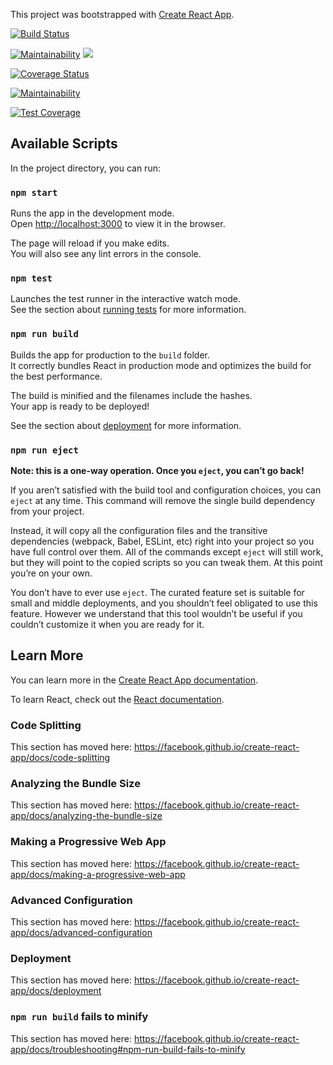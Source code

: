 This project was bootstrapped with [Create React App](https://github.com/facebook/create-react-app).

[![Build Status](https://travis-ci.com/atlp-rwanda/space-bn-frontend.svg?token=4Sgyehp7cTzjJk1VXM9q&branch=develop)](https://travis-ci.com/atlp-rwanda/space-bn-frontend)

[![Maintainability](https://api.codeclimate.com/v1/badges/3e39005045bb20a11483/maintainability)](https://codeclimate.com/github/ConstantineMaliza/codeclimate/maintainability)
<a href=“https://codeclimate.com/github/atlp-rwanda/space-bn-frontend/test_coverage”><img src=“https://api.codeclimate.com/v1/badges/8c4ce0aa0624a70efa00/test_coverage” /></a>

[![Coverage Status](https://coveralls.io/repos/github/atlp-rwanda/space-bn-frontend/badge.svg?branch=ch-Run-code-climate-test-coverage-%23175743398)](https://coveralls.io/github/atlp-rwanda/space-bn-frontend?branch=ch-Run-code-climate-test-coverage-%23175743398)

[![Maintainability](https://api.codeclimate.com/v1/badges/8c4ce0aa0624a70efa00/maintainability)](https://codeclimate.com/github/atlp-rwanda/space-bn-frontend/maintainability)

[![Test Coverage](https://api.codeclimate.com/v1/badges/8c4ce0aa0624a70efa00/test_coverage)](https://codeclimate.com/github/atlp-rwanda/space-bn-frontend/test_coverage)

## Available Scripts

In the project directory, you can run:

### `npm start`

Runs the app in the development mode.<br />
Open [http://localhost:3000](http://localhost:3000) to view it in the browser.

The page will reload if you make edits.<br />
You will also see any lint errors in the console.

### `npm test`

Launches the test runner in the interactive watch mode.<br />
See the section about [running tests](https://facebook.github.io/create-react-app/docs/running-tests) for more information.

### `npm run build`

Builds the app for production to the `build` folder.<br />
It correctly bundles React in production mode and optimizes the build for the best performance.

The build is minified and the filenames include the hashes.<br />
Your app is ready to be deployed!

See the section about [deployment](https://facebook.github.io/create-react-app/docs/deployment) for more information.

### `npm run eject`

**Note: this is a one-way operation. Once you `eject`, you can’t go back!**

If you aren’t satisfied with the build tool and configuration choices, you can `eject` at any time. This command will remove the single build dependency from your project.

Instead, it will copy all the configuration files and the transitive dependencies (webpack, Babel, ESLint, etc) right into your project so you have full control over them. All of the commands except `eject` will still work, but they will point to the copied scripts so you can tweak them. At this point you’re on your own.

You don’t have to ever use `eject`. The curated feature set is suitable for small and middle deployments, and you shouldn’t feel obligated to use this feature. However we understand that this tool wouldn’t be useful if you couldn’t customize it when you are ready for it.

## Learn More

You can learn more in the [Create React App documentation](https://facebook.github.io/create-react-app/docs/getting-started).

To learn React, check out the [React documentation](https://reactjs.org/).

### Code Splitting

This section has moved here: https://facebook.github.io/create-react-app/docs/code-splitting

### Analyzing the Bundle Size

This section has moved here: https://facebook.github.io/create-react-app/docs/analyzing-the-bundle-size

### Making a Progressive Web App

This section has moved here: https://facebook.github.io/create-react-app/docs/making-a-progressive-web-app

### Advanced Configuration

This section has moved here: https://facebook.github.io/create-react-app/docs/advanced-configuration

### Deployment

This section has moved here: https://facebook.github.io/create-react-app/docs/deployment

### `npm run build` fails to minify

This section has moved here: https://facebook.github.io/create-react-app/docs/troubleshooting#npm-run-build-fails-to-minify
